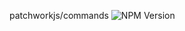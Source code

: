 patchworkjs/commands
<img src="https://img.shields.io/circleci/build/github/patchworkjs/commands/develop" alt="NPM Version" />

